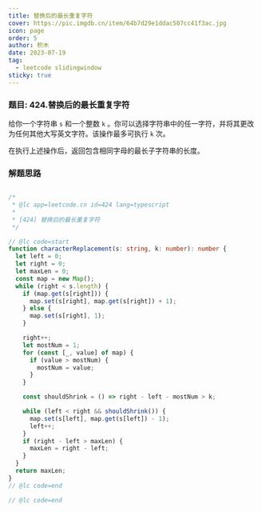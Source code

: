 ```yaml
---
title: 替换后的最长重复字符
cover: https://pic.imgdb.cn/item/64b7d29e1ddac507cc41f3ac.jpg
icon: page
order: 5
author: 积木
date: 2023-07-19
tag:
  - leetcode slidingwindow
sticky: true
---
```



### 题目: 424.替换后的最长重复字符

给你一个字符串 `s` 和一个整数 `k` 。你可以选择字符串中的任一字符，并将其更改为任何其他大写英文字符。该操作最多可执行 `k` 次。

在执行上述操作后，返回包含相同字母的最长子字符串的长度。


### 解题思路

```typescript

/*
 * @lc app=leetcode.cn id=424 lang=typescript
 *
 * [424] 替换后的最长重复字符
 */

// @lc code=start
function characterReplacement(s: string, k: number): number {
  let left = 0;
  let right = 0;
  let maxLen = 0;
  const map = new Map();
  while (right < s.length) {
    if (map.get(s[right])) {
      map.set(s[right], map.get(s[right]) + 1);
    } else {
      map.set(s[right], 1);
    }

    right++;
    let mostNum = 1;
    for (const [_, value] of map) {
      if (value > mostNum) {
        mostNum = value;
      }
    }

    const shouldShrink = () => right - left - mostNum > k;

    while (left < right && shouldShrink()) {
      map.set(s[left], map.get(s[left]) - 1);
      left++;
    }
    if (right - left > maxLen) {
      maxLen = right - left;
    }
  }
  return maxLen;
}
// @lc code=end

// @lc code=end
```